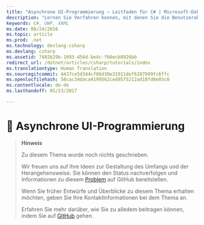 ```yaml
---
title: "Asynchrone UI-Programmierung – Leitfaden für C# | Microsoft-Dokumentation"
description: "Lernen Sie Verfahren kennen, mit denen Sie die Benutzeroberfläche reaktionsfähig halten, während ein Programm asynchrone Vorgänge verarbeitet."
keywords: C#, UWP, XAML
ms.date: 08/24/2016
ms.topic: article
ms.prod: .net
ms.technology: devlang-csharp
ms.devlang: csharp
ms.assetid: 7402b29b-1093-456d-be4c-f60ecb8926bb
redirect_url: /dotnet/articles/csharp/tutorials/index
ms.translationtype: Human Translation
ms.sourcegitcommit: 4437ce5d344cf06d30e31911def6287999fc6ffc
ms.openlocfilehash: 58cac34daca4199562ced9575212ad18fd8e03c0
ms.contentlocale: de-de
ms.lasthandoff: 05/23/2017

---
```


<a id="-asynchronous-ui-programming" class="xliff"></a>

# 🔧 Asynchrone UI-Programmierung

> **Hinweis**
> 
> Zu diesem Thema wurde noch nichts geschrieben. 
>
> Wir freuen uns auf Ihre Ideen zur Gestaltung des Umfangs und der Herangehensweise. Sie können den Status nachverfolgen und Informationen zu diesem [Problem](https://github.com/dotnet/docs/issues/951) auf GitHub bereitstellen.
> 
> Wenn Sie früher Entwürfe und Überblicke zu diesem Thema erhalten möchten, geben Sie Ihre Kontaktinformationen bei dem Thema an.
>
> Erfahren Sie mehr darüber, wie Sie zu alledem beitragen können, indem Sie auf [GitHub](https://github.com/dotnet/docs/blob/master/CONTRIBUTING.md) gehen.
>

